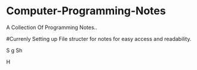 # Computer-Programming-Notes
A Collection Of Programming Notes..

#Currenly Setting up File structer for notes for easy access and readability.

S
g 
 Sh




H
